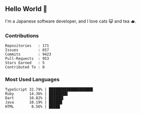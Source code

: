 ## Hello World 👋

I'm a Japanese software developer, and I love cats 😺 and tea 🫖.

### Contributions

    Repositories   : 171
    Issues         : 657
    Commits        : 9423
    Pull-Requests  : 953
    Stars Earned   : 5
    Contributed To : 0

### Most Used Languages

    TypeScript 32.79% | ████████████████████
    Ruby       14.36% | ████████▌
    Dart       10.82% | ██████▌
    Java       10.19% | ██████
    HTML        8.56% | █████
